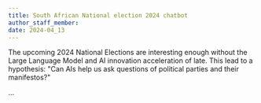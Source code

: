 ```yaml
---
title: South African National election 2024 chatbot
author_staff_member:
date: 2024-04_13
---
```

The upcoming 2024 National Elections are interesting enough without the Large Language Model and AI innovation acceleration of late. This lead to a hypothesis: "Can AIs help us ask questions of political parties and their manifestos?"

...